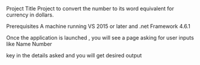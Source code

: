 Project Title
Project to convert the number to its word equivalent for currency in dollars.

Prerequisites
A machine running VS 2015 or later and .net Framework 4.6.1

Once the application is launched , you will see a page asking for user inputs like 
Name
Number 

key in the details asked and you will get desired output


